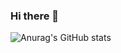 ### Hi there 👋

![Anurag's GitHub stats](https://github-readme-stats.vercel.app/api?username=joanajaupi&count_private=true&show_icons=true&theme=tokyonight)
